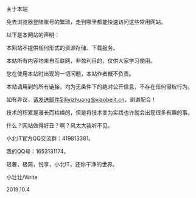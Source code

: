 关于本站



免去浏览器登陆账号的繁琐，走到哪里都能快速访问这些常用网站。

以下是本网站的声明：


本网站不提供任何形式的资源存储、下载服务。

本站所有内容均来自互联网，非盈利目的，仅供大家学习使用。

您在使用本站时出现的一切问题，本站作者概不负责。

本站调用到的所有链接，均为无条件下的绝对公开信息，不存在任何侵权行为。

如有异议，请发送邮件到liyizhuang@xiaobeiit.cn，谢谢配合！



技术的积累是漫长而枯燥的，但是将技术变为实践也许就会出现很多有趣的事。



什么？网站做得好丑？啊？风太大我听不见。

小北IT官方QQ交流群：419813381。

我的QQ号：1653131174。


轻奢，极简，悦享，小北IT，还你干净的世界。


小壮壮/Write

2019.10.4
